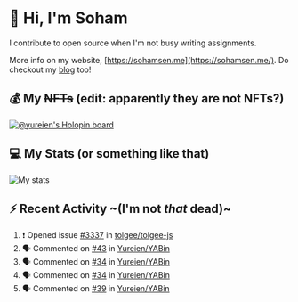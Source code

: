 # 👋 Hi, I'm Soham

I contribute to open source when I'm not busy writing assignments.

More info on my website, [https://sohamsen.me](https://sohamsen.me/). Do checkout my [blog](https://blog.sohamsen.me/) too!

## 💰 My ~~NFTs~~ (edit: apparently they are not NFTs?)

[![@yureien's Holopin board](https://holopin.io/api/user/board?user=yureien)](https://holopin.io/@yureien)

## 💻 My Stats (or something like that)

![My stats](https://github-readme-stats.vercel.app/api?username=Yureien&count_private=true&show_icons=true&theme=dracula)

## ⚡️ Recent Activity ~(I'm not _that_ dead)~

<!--START_SECTION:activity-->
1. ❗ Opened issue [#3337](https://github.com/tolgee/tolgee-js/issues/3337) in [tolgee/tolgee-js](https://github.com/tolgee/tolgee-js)
2. 🗣 Commented on [#43](https://github.com/Yureien/YABin/issues/43#issuecomment-2096181143) in [Yureien/YABin](https://github.com/Yureien/YABin)
3. 🗣 Commented on [#34](https://github.com/Yureien/YABin/issues/34#issuecomment-2096059547) in [Yureien/YABin](https://github.com/Yureien/YABin)
4. 🗣 Commented on [#34](https://github.com/Yureien/YABin/issues/34#issuecomment-2096057552) in [Yureien/YABin](https://github.com/Yureien/YABin)
5. 🗣 Commented on [#39](https://github.com/Yureien/YABin/issues/39#issuecomment-2096056168) in [Yureien/YABin](https://github.com/Yureien/YABin)
<!--END_SECTION:activity-->
